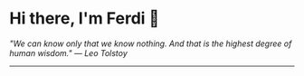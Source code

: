 <h1>Hi there, I'm Ferdi 👋</h1>

<p><em>
  "We can know only that we know nothing. And that is the highest degree of human wisdom." — Leo Tolstoy
</em></p>

---
